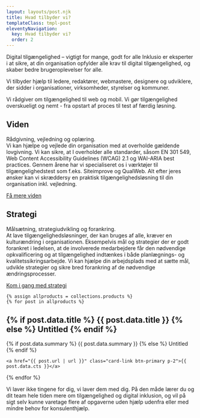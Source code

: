 ```yaml
---
layout: layouts/post.njk
title: Hvad tilbyder vi?
templateClass: tmpl-post
eleventyNavigation:
  key: Hvad tilbyder vi?
  order: 2
---
```

Digital tilgængelighed – vigtigt for mange, godt for alle
Inklusio er eksperter i at sikre, at din organisation opfylder alle krav til digital tilgængelighed, og skaber bedre brugeroplevelser for alle.

Vi tilbyder hjælp til ledere, redaktører, webmastere, designere og udviklere, der sidder i organisationer, virksomheder, styrelser og kommuner.

Vi rådgiver om tilgængelighed til web og mobil. Vi gør tilgængelighed overskueligt og nemt - fra opstart af proces til test af færdig løsning.
<div class="card-deck">
  <div class="card p-4 bg-light">
    <h2 class="card-title">Viden</h2>
    <p class="card-text">
Rådgivning, vejledning og oplæring.
<br>Vi kan hjælpe og vejlede din organisation med at overholde gældende lovgivning. Vi kan sikre, at I overholder alle standarder, såsom EN 301 549, Web Content Accessibility Guidelines (WCAG) 2.1 og WAI-ARIA best practices. Gennem årene har vi specialiseret os i værktøjer til tilgængelighedstest som f.eks. Siteimprove og QualWeb. Alt efter jeres ønsker kan vi skræddersy en praktisk tilgængelighedsløsning til din organisation inkl. vejledning.</p> 
    <a href="/kontakt-os/" class="card-link btn-primary p-2">Få mere viden</a>

  </div>

  <div class="card p-4 bg-light">
    <h2 class="card-title">Strategi
</h2>
    <p class="card-text">
Målsætning, strategiudvikling og forankring. 
<br>At lave tilgængelighedsløsninger, der kan bruges af alle, kræver en kulturændring i organisationen. Eksempelvis mål og strategier der er godt forankret i ledelsen, at de involverede medarbejdere får den nødvendige opkvalificering og at tilgængelighed indtænkes i både planlægnings- og kvalitetssikringsarbejde.
Vi kan hjælpe din arbejdsplads med at sætte mål, udvikle strategier og sikre bred forankring af de nødvendige ændringsprocesser.
</p>
    <a href="/kontakt-os/" class="card-link btn-primary p-2">Kom i gang med strategi</a>

  </div>

    {% assign allproducts = collections.products %}
    {% for post in allproducts %}

  <div class="card p-4 bg-light">
    <h2 class="card-title">
{% if post.data.title %}
						{{ post.data.title }}
					{% else %}
						Untitled
					{% endif %}
	</h2>
    <p class="card-text">
{% if post.data.summary %}
						{{ post.data.summary }}
					{% else %}
						Untitled
					{% endif %}


    <a href="{{ post.url | url }}" class="card-link btn-primary p-2">{{ post.data.cts }}</a>
  </div>
{% endfor %}
</div>
<p>
Vi laver ikke tingene for dig, vi laver dem med dig.
På den måde lærer du og dit team hele tiden mere om tilgængelighed og digital inklusion, og vil på sigt selv kunne varetage flere af opgaverne uden hjælp udenfra eller med mindre behov for konsulenthjælp.